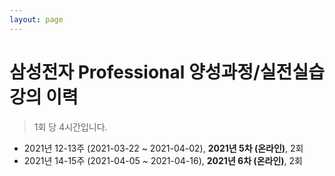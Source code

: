 ```yaml
---
layout: page
---
```


# 삼성전자 Professional 양성과정/실전실습 강의 이력

> 1회 당 4시간입니다.

* 2021년 12-13주 (2021-03-22 ~ 2021-04-02), **2021년 5차 (온라인)**, 2회
* 2021년 14-15주 (2021-04-05 ~ 2021-04-16), **2021년 6차 (온라인)**, 2회
